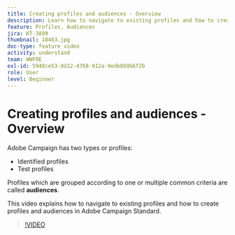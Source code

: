 ```yaml
---
title: Creating profiles and audiences - Overview
description: Learn how to navigate to existing profiles and how to create profiles and audiences.
feature: Profiles, Audiences
jira: KT-3899
thumbnail: 18463.jpg
doc-type: feature video
activity: understand
team: WWFRE
exl-id: 5948ce53-0d12-4768-912a-9edb0b9b6f2b
role: User
level: Beginner
---
```

# Creating profiles and audiences - Overview

Adobe Campaign has two types or profiles:

* Identified profiles
* Test profiles

Profiles which are grouped according to one or multiple common criteria are called **audiences**.

This video explains how to navigate to existing profiles and how to create profiles and audiences in Adobe Campaign Standard.

>[!VIDEO](https://video.tv.adobe.com/v/18463/?quality=12&learn=on)
